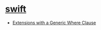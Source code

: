 # [swift](https://www.notion.so/statios/Swift-74368bd709c444c29d56d67cd9c80a69)
- [Extensions with a Generic Where Clause](https://www.notion.so/statios/extension-where-442ae68e41bf443eba8eea986bacc95f)
